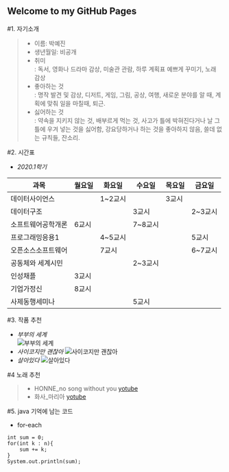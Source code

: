 ## Welcome to my GitHub Pages

#1. 자기소개  
>- 이름: 박예진
>- 생년월일: 비공개
>- 취미  
>: 독서, 영화나 드라마 감상, 미술관 관람, 하루 계획표 예쁘게 꾸미기, 노래 감상
>- 좋아하는 것  
>: 명작 발견 및 감상, 디저트, 게임, 그림, 공상, 여행, 새로운 분야를 알 때, 계획에 맞춰 일을 마칠때, 퇴근.
>- 싫어하는 것  
>: 약속을 지키지 않는 것, 배부르게 먹는 것, 사고가 틀에 박혀진다거나 날 그 틀에 우겨 넣는 것을 싫어함, 강요당하거나 하는 것을 좋아하지 않음, 쓸데 없는 규칙들, 잔소리.


#2. 시간표
- *2020.1학기*

| 과목 | 월요일 | 화요일 | 수요일 | 목요일 | 금요일 |
|-----|-------|------|------|-----|-------|
|데이터사이언스| | 1~2교시 | | 3교시 | |
|데이터구조| |  | 3교시 | | 2~3교시|     
|소프트웨어공학개론| 6교시 | | 7~8교시 | | |
|프로그래밍응용1| | 4~5교시 | | | 5교시 |
|오픈소스소프트웨어| | 7교시 | | | 6~7교시|
|공동체와 세계시민| | | 2~3교시 | | |
|인성채플| 3교시 | | | | |
|기업가정신| 8교시 | | | | |
|사제동행세미나| | | 5교시 | | |


#3. 작품 추천
- *부부의 세계*  
![부부의 세계](https://post-phinf.pstatic.net/MjAyMDA0MTBfNTkg/MDAxNTg2NDgyNzQ5NjI3.gLfwyhJGoqwP6VTPcSYiyNdPWxDQq-MBEPsRO2wqR64g.1w-PUHmZf-yfeDSkypRN9iQkLa6OZvni05sgi5XFKBUg.PNG/%EB%8C%80%EC%A7%80_19_%EC%82%AC%EB%B3%B8.png?type=w1200)
- *사이코지만 괜찮아*
![사이코지만 괜찮아](https://image.ytn.co.kr/general/jpg/2020/0616/202006161020247011_d.jpg)
- *살아있다*
![살아있다](https://post-phinf.pstatic.net/MjAyMDA1MjdfMjQz/MDAxNTkwNTQyMjUxOTUx.4xhB-8ALMzi5Nod8DPZmfU2QET1BKT-pU6wp_N4Y9lwg.9MbDNBzN48wHQ8cBLvtGtz9wBQZ6QIMwxtKu5OGiQLEg.JPEG/%EC%82%B4%EC%95%84%EC%9E%88%EB%8B%A4_%EB%A9%94%EC%9D%B8_%ED%8F%AC%EC%8A%A4%ED%84%B0_0624%28%EC%A0%80%EC%9A%A9%EB%9F%89%29.jpg?type=w1200)

#4 노래 추천
>- HONNE_no song without you
[yotube](https://www.youtube.com/watch?v=WADgePrAtvI)
>- 화사_마리아
[yotube](https://www.youtube.com/watch?v=tDukIfFzX18)

#5. java 기억에 남는 코드
- for-each
```int [] n = {1,2,3,4,5};  
int sum = 0;  
for(int k : n){  
    sum += k;  
}
System.out.println(sum);
```



